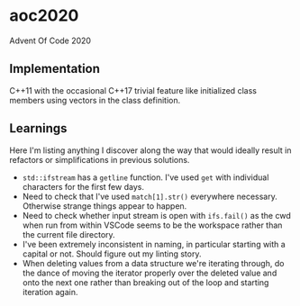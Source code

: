 # aoc2020
Advent Of Code 2020

## Implementation

C++11 with the occasional C++17 trivial feature like initialized class
members using vectors in the class definition.

## Learnings

Here I'm listing anything I discover along the way that would ideally
result in refactors or simplifications in previous solutions.

- `std::ifstream` has a `getline` function. I've used `get` with individual
  characters for the first few days.
- Need to check that I've used `match[1].str()` everywhere necessary. Otherwise
  strange things appear to happen.
- Need to check whether input stream is open with `ifs.fail()` as the cwd when
  run from within VSCode seems to be the workspace rather than the current file
  directory.
- I've been extremely inconsistent in naming, in particular starting with a capital
  or not. Should figure out my linting story.
- When deleting values from a data structure we're iterating through, do the
  dance of moving the iterator properly over the deleted value and onto the next
  one rather than breaking out of the loop and starting iteration again.
